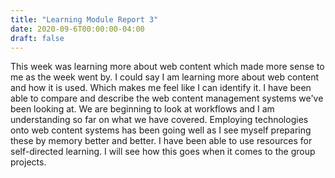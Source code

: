 ```yaml
---
title: "Learning Module Report 3"
date: 2020-09-6T00:00:00-04:00
draft: false
---
```


This week was learning more about web content which made more sense to me as the week went by. I could say I am learning more about web content and how it is used. Which makes me feel like I can identify it. 
I have been able to compare and describe the web content management systems we've been looking at. 
We are beginning to look at workflows and I am understanding so far on what we have covered. 
Employing technologies onto web content systems has been going well as I see myself preparing these by memory better and better. 
I have been able to use resources for self-directed learning. I will see how this goes when it comes to the group projects. 
